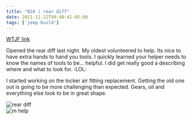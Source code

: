 ```yaml
---
title: "024 | rear diff"
date: 2021-11-22T09:40:42-05:00
tags: ['jeep build']
---
```

[WTJF link](https://wranglertjforum.com/threads/prndls-tj-build-ii-the-green-one.55717/post-1007346)

Opened the rear diff last night. My oldest volunteered to help. Its nice to have extra hands to hand you tools. I quickly learned your helper needs to know the names of tools to be... helpful. I did get really good a describing where and what to look for. :LOL:

I started working on the locker air fitting replacement. Getting the old one out is going to be more challenging than expected. Gears, oil and everything else look to be in great shape.

![rear diff](/build-thread/img/PXL_20211122_013910422.MP.jpg)  
![m help](/build-thread/img/PXL_20211122_013843864.MP.jpg)  